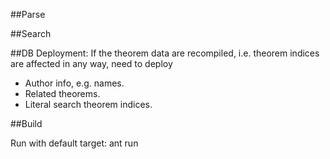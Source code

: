 

##Parse


##Search


##DB Deployment:
If the theorem data are recompiled, i.e. theorem indices are affected in any way, need to deploy
* Author info, e.g. names.
* Related theorems.
* Literal search theorem indices.


##Build

Run with default target:
ant run
